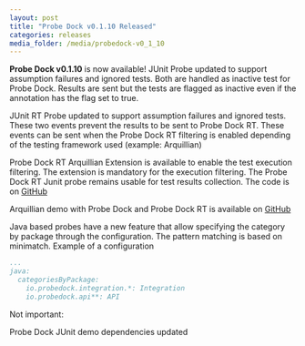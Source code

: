 ```yaml
---
layout: post
title: "Probe Dock v0.1.10 Released"
categories: releases
media_folder: /media/probedock-v0_1_10
---
```


**Probe Dock v0.1.10** is now available!
JUnit Probe updated to support assumption failures and ignored tests. Both are handled as inactive test for Probe Dock. Results are sent but the tests are flagged as inactive even if the annotation has the flag set to true.

JUnit RT Probe updated to support assumption failures and ignored tests. These two events prevent the results to be sent to Probe Dock RT. These events can be sent when the Probe Dock RT filtering is enabled depending of the testing framework used (example: Arquillian)

Probe Dock RT Arquillian Extension is available to enable the test execution filtering. The extension is mandatory for the execution filtering. The Probe Dock RT Junit probe remains usable for test results collection. The code is on [GitHub](https://github.com/probedock/probedock-rt-arquillian-extension)

Arquillian demo with Probe Dock and Probe Dock RT is available on [GitHub](https://github.com/probedock/probedock-demo-arquillian)

Java based probes have a new feature that allow specifying the category by package through the configuration. The pattern matching is based on minimatch. Example of a configuration

  ```yml
  ...
  java:
    categoriesByPackage:
      io.probedock.integration.*: Integration
      io.probedock.api**: API
  ```

Not important:

Probe Dock JUnit demo dependencies updated
